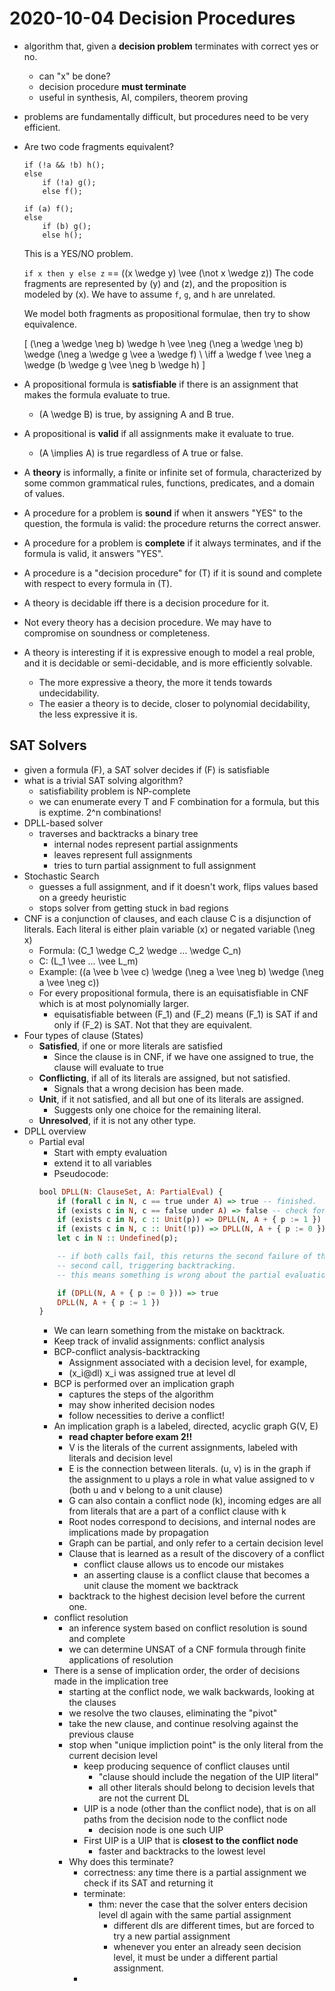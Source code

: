 # 2020-10-04 Decision Procedures

* algorithm that, given a **decision problem** terminates with correct yes or no.
  * can "x" be done?
  * decision procedure **must terminate** 
  * useful in synthesis, AI, compilers, theorem proving
* problems are fundamentally difficult, but procedures need to be very efficient.
* Are two code fragments equivalent?

    ```
    if (!a && !b) h();
    else 
        if (!a) g();
        else f();
    ```

    ```
    if (a) f();
    else 
        if (b) g();
        else h();
    ```

    This is a YES/NO problem.

    `if x then y else z` == \((x \wedge y) \vee (\not x \wedge z)\)
    The code fragments are represented by \(y\) and \(z\), and the proposition is modeled by \(x\). We have to assume `f`, `g`, and `h` are unrelated.

    We model both fragments as propositional formulae, then try to show equivalence.

    \[
        (\neg a \wedge \neg b) \wedge h \vee \neg (\neg a \wedge \neg b) \wedge (\neg a \wedge g \vee a \wedge f) \\ \iff a \wedge f \vee \neg a \wedge (b \wedge g \vee \neg b \wedge h)
    \]

* A propositional formula is **satisfiable** if there is an assignment that makes the formula evaluate to true.
  * \(A \wedge B\) is true, by assigning A and B true.
* A propositional is **valid** if all assignments make it evaluate to true.
  * \(A \implies A\) is true regardless of A true or false.
* A **theory** is informally, a finite or infinite set of formula, characterized by some common grammatical rules, functions, predicates, and a domain of values.
* A procedure for a problem is **sound** if when it answers "YES" to the question, the formula is valid: the procedure returns the correct answer.
* A procedure for a problem is **complete** if it always terminates, and if the formula is valid, it answers "YES".
* A procedure is a "decision procedure" for \(T\) if it is sound and complete with respect to every formula in \(T\).
* A theory is decidable iff there is a decision procedure for it.
* Not every theory has a decision procedure. We may have to compromise on soundness or completeness.
* A theory is interesting if it is expressive enough to model a real proble, and it is decidable or semi-decidable, and is more efficiently solvable.
  * The more expressive a theory, the more it tends towards undecidability.
  * The easier a theory is to decide, closer to polynomial decidability, the less expressive it is.

## SAT Solvers
* given a formula \(F\), a SAT solver decides if \(F\) is satisfiable
* what is a trivial SAT solving algorithm?
  * satisfiability problem is NP-complete
  * we can enumerate every T and F combination for a formula, but this is exptime. 2^n combinations!
* DPLL-based solver
  * traverses and backtracks a binary tree
    * internal nodes represent partial assignments
    * leaves represent full assignments
    * tries to turn partial assignment to full assignment
* Stochastic Search
  * guesses a full assignment, and if it doesn't work, flips values based on a greedy heuristic
  * stops solver from getting stuck in bad regions
* CNF is a conjunction of clauses, and each clause C is a disjunction of literals. Each literal is either plain variable \(x\) or negated variable \(\neg x\)
  * Formula: \(C_1 \wedge C_2 \wedge ... \wedge C_n\)
  * C: \(L_1 \vee ... \vee L_m\)
  * Example: \((a \vee b \vee c) \wedge (\neg a \vee \neg b) \wedge (\neg a \vee \neg c)\)
  * For every propositional formula, there is an equisatisfiable in CNF which is at most polynomially larger.
    * equisatisfiable between \(F_1\) and \(F_2\) means \(F_1\) is SAT if and only if \(F_2\) is SAT. Not that they are equivalent.
* Four types of clause (States)
  * **Satisfied**, if one or more literals are satisfied
    * Since the clause is in CNF, if we have one assigned to true, the clause will evaluate to true
  * **Conflicting**, if all of its literals are assigned, but not satisfied. 
    * Signals that a wrong decision has been made.
  * **Unit**, if it not satisfied, and all but one of its literals are assigned. 
    * Suggests only one choice for the remaining literal.
  * **Unresolved**, if it is not any other type.
* DPLL overview
  * Partial eval
    * Start with empty evaluation
    * extend it to all variables
    * Pseudocode: 
    ```haskell
    bool DPLL(N: ClauseSet, A: PartialEval) {
        if (forall c in N, c == true under A) => true -- finished.
        if (exists c in N, c == false under A) => false -- check for conflicting clause, triggers backtrack
        if (exists c in N, c :: Unit(p)) => DPLL(N, A + { p := 1 }) -- assign unit literal
        if (exists c in N, c :: Unit(!p)) => DPLL(N, A + { p := 0 }) -- assign unit literal
        let c in N :: Undefined(p);

        -- if both calls fail, this returns the second failure of the 
        -- second call, triggering backtracking. 
        -- this means something is wrong about the partial evaluation.

        if (DPLL(N, A + { p := 0 })) => true 
        DPLL(N, A + { p := 1 })
    }
    ```
    * We can learn something from the mistake on backtrack. 
    * Keep track of invalid assignments: conflict analysis
    * BCP-conflict analysis-backtracking
      * Assignment associated with a decision level, for example, 
      * \(x_i@dl\) x_i was assigned true at level dl
    * BCP is performed over an implication graph
      * captures the steps of the algorithm
      * may show inherited decision nodes
      * follow necessities to derive a conflict!
    * An implication graph is a labeled, directed, acyclic graph G(V, E)
      * **read chapter before exam 2!!**
      * V is the literals of the current assignments, labeled with literals and decision level
      * E is the connection between literals. (u, v) is in the graph if the assignment to u plays a role in what value assigned to v (both u and v belong to a unit clause)
      * G can also contain a conflict node \(k\), incoming edges are all from literals that are a part of a conflict clause with k
      * Root nodes correspond to decisions, and internal nodes are implications made by propagation
      * Graph can be partial, and only refer to a certain decision level
      * Clause that is learned as a result of the discovery of a conflict
        * conflict clause allows us to encode our mistakes
        * an asserting clause is a conflict clause that becomes a unit clause the moment we backtrack
      * backtrack to the highest decision level before the current one.
    * conflict resolution 
      * an inference system based on conflict resolution is sound and complete
      * we can determine UNSAT of a CNF formula through finite applications of resolution
    * There is a sense of implication order, the order of decisions made in the implication tree
      * starting at the conflict node, we walk backwards, looking at the clauses
      * we resolve the two clauses, eliminating the "pivot"
      * take the new clause, and continue resolving against the previous clause
      * stop when "unique impliction point" is the only literal from the current decision level
        * keep producing sequence of conflict clauses until 
          * "clause should include the negation of the UIP literal"
          * all other literals should belong to decision levels that are not the current DL
        * UIP is a node (other than the conflict node), that is on all paths from the decision node to the conflict node
          * decision node is one such UIP
        * First UIP is a UIP that is **closest to the conflict node**
          * faster and backtracks to the lowest level
      * Why does this terminate?
        * correctness: any time there is a partial assignment we check if its SAT and returning it
        * terminate: 
          * thm: never the case that the solver enters decision level dl again with the same partial assignment
            * different dls are different times, but are forced to try a new partial assignment
            * whenever you enter an already seen decision level, it must be under a different partial assignment.
        * 